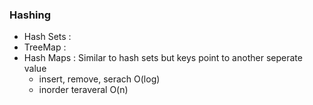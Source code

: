 

### Hashing

- Hash Sets :
- TreeMap :
- Hash Maps : Similar to  hash sets but keys point to another seperate value
	- insert, remove, serach O(log)
	- inorder teraveral O(n)